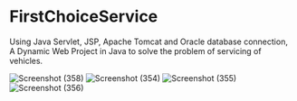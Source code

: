 # FirstChoiceService
Using Java Servlet, JSP, Apache Tomcat and Oracle database connection, A Dynamic Web Project in Java to solve the problem of servicing of vehicles.


![Screenshot (358)](https://user-images.githubusercontent.com/55545946/105606841-95e7cd80-5dc1-11eb-8e80-bebeae3a5fe7.png)
![Screenshot (354)](https://user-images.githubusercontent.com/55545946/105606837-92544680-5dc1-11eb-9385-082b1bfa09f8.png)
![Screenshot (355)](https://user-images.githubusercontent.com/55545946/105606839-941e0a00-5dc1-11eb-800b-ee24ab6413d8.png)
![Screenshot (356)](https://user-images.githubusercontent.com/55545946/105606840-94b6a080-5dc1-11eb-80c9-4536c2ea9ea1.png)

